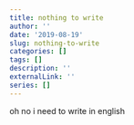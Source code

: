 ```yaml
---
title: nothing to write
author: ''
date: '2019-08-19'
slug: nothing-to-write
categories: []
tags: []
description: ''
externalLink: ''
series: []
---
```

oh no i need to write in english 